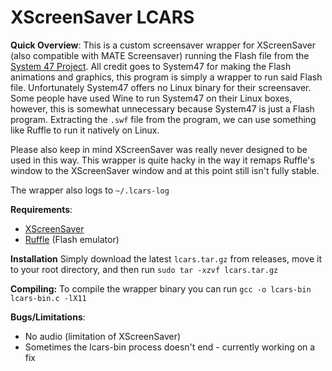 # XScreenSaver LCARS

**Quick Overview**:
This is a custom screensaver wrapper for XScreenSaver (also compatible with MATE Screensaver) running the Flash file from the [System 47 Project](https://www.mewho.com/system47/). All credit goes to System47 for making the Flash animations and graphics, this program is simply a wrapper to run said Flash file. Unfortunately System47 offers no Linux binary for their screensaver. Some people have used Wine to run System47 on their Linux boxes, however, this is somewhat unnecessary because System47 is just a Flash program. Extracting the `.swf` file from the program, we can use something like Ruffle to run it natively on Linux.

Please also keep in mind XScreenSaver was really never designed to be used in this way. This wrapper is quite hacky in the way it remaps Ruffle's window to the XScreenSaver window and at this point still isn't fully stable.

The wrapper also logs to `~/.lcars-log`

**Requirements**:
* [XScreenSaver](https://www.jwz.org/xscreensaver/)
* [Ruffle](https://ruffle.rs/) (Flash emulator)

**Installation**
Simply download the latest `lcars.tar.gz` from releases, move it to your root directory, and then run `sudo tar -xzvf lcars.tar.gz`

**Compiling:** 
To compile the wrapper binary you can run `gcc -o lcars-bin lcars-bin.c -lX11`

**Bugs/Limitations**:
* No audio (limitation of XScreenSaver)
* Sometimes the lcars-bin process doesn't end - currently working on a fix
